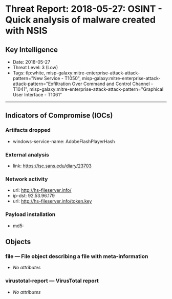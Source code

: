 # Threat Report: 2018-05-27: OSINT - Quick analysis of malware created with NSIS


## Key Intelligence
* Date: 2018-05-27
* Threat Level: 3 (Low)
* Tags: tlp:white, misp-galaxy:mitre-enterprise-attack-attack-pattern="New Service - T1050", misp-galaxy:mitre-enterprise-attack-attack-pattern="Exfiltration Over Command and Control Channel - T1041", misp-galaxy:mitre-enterprise-attack-attack-pattern="Graphical User Interface - T1061"

---

## Indicators of Compromise (IOCs)
### Artifacts dropped
* windows-service-name: AdobeFlashPlayerHash

### External analysis
* link: https://isc.sans.edu/diary/23703

### Network activity
* url: http://hs-fileserver.info/
* ip-dst: 92.53.96.179
* url: http://hs-fileserver.info/token.key

### Payload installation
* md5: <md5>

## Objects
### file — File object describing a file with meta-information
* _No attributes_

### virustotal-report — VirusTotal report
* _No attributes_
